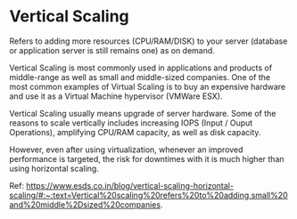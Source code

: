 # Vertical Scaling

Refers to adding more resources (CPU/RAM/DISK) to your server (database or application server is still remains one) as on demand.

Vertical Scaling is most commonly used in applications and products of middle-range as well as small and middle-sized companies. One of the most common examples of Virtual Scaling is to buy an expensive hardware and use it as a Virtual Machine hypervisor (VMWare ESX).

Vertical Scaling usually means upgrade of server hardware. Some of the reasons to scale vertically includes increasing IOPS (Input / Ouput Operations), amplifying CPU/RAM capacity, as well as disk capacity.

However, even after using virtualization, whenever an improved performance is targeted, the risk for downtimes with it is much higher than using horizontal scaling.

Ref: https://www.esds.co.in/blog/vertical-scaling-horizontal-scaling/#:~:text=Vertical%20scaling%20refers%20to%20adding,small%20and%20middle%2Dsized%20companies.
